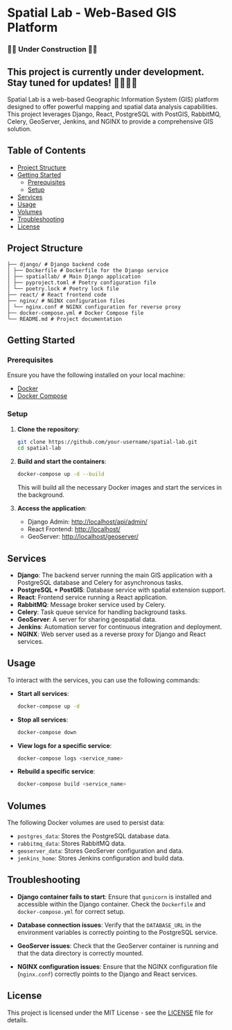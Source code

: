 # Spatial Lab - Web-Based GIS Platform

### 🚧🚀 **Under Construction** 🚀🚧

This project is currently under development. Stay tuned for updates! 👷‍♂️👷‍♀️
---

Spatial Lab is a web-based Geographic Information System (GIS) platform designed to offer powerful mapping and spatial data analysis capabilities. This project leverages Django, React, PostgreSQL with PostGIS, RabbitMQ, Celery, GeoServer, Jenkins, and NGINX to provide a comprehensive GIS solution.

## Table of Contents

- [Project Structure](#project-structure)
- [Getting Started](#getting-started)
  - [Prerequisites](#prerequisites)
  - [Setup](#setup)
- [Services](#services)
- [Usage](#usage)
- [Volumes](#volumes)
- [Troubleshooting](#troubleshooting)
- [License](#license)

## Project Structure
```
├── django/ # Django backend code
│ ├── Dockerfile # Dockerfile for the Django service
│ ├── spatiallab/ # Main Django application
│ ├── pyproject.toml # Poetry configuration file
│ └── poetry.lock # Poetry lock file
├── react/ # React frontend code
├── nginx/ # NGINX configuration files
│ └── nginx.conf # NGINX configuration for reverse proxy
├── docker-compose.yml # Docker Compose file
└── README.md # Project documentation
```


## Getting Started

### Prerequisites

Ensure you have the following installed on your local machine:

- [Docker](https://docs.docker.com/get-docker/)
- [Docker Compose](https://docs.docker.com/compose/install/)

### Setup

1. **Clone the repository**:

    ```bash
    git clone https://github.com/your-username/spatial-lab.git
    cd spatial-lab
    ```

2. **Build and start the containers**:

    ```bash
    docker-compose up -d --build
    ```

    This will build all the necessary Docker images and start the services in the background.

3. **Access the application**:

    - Django Admin: [http://localhost/api/admin/](http://localhost/api/admin/)
    - React Frontend: [http://localhost/](http://localhost/)
    - GeoServer: [http://localhost/geoserver/](http://localhost/geoserver/)


## Services

- **Django**: The backend server running the main GIS application with a PostgreSQL database and Celery for asynchronous tasks.
- **PostgreSQL + PostGIS**: Database service with spatial extension support.
- **React**: Frontend service running a React application.
- **RabbitMQ**: Message broker service used by Celery.
- **Celery**: Task queue service for handling background tasks.
- **GeoServer**: A server for sharing geospatial data.
- **Jenkins**: Automation server for continuous integration and deployment.
- **NGINX**: Web server used as a reverse proxy for Django and React services.

## Usage

To interact with the services, you can use the following commands:

- **Start all services**:

    ```bash
    docker-compose up -d
    ```

- **Stop all services**:

    ```bash
    docker-compose down
    ```

- **View logs for a specific service**:

    ```bash
    docker-compose logs <service_name>
    ```

- **Rebuild a specific service**:

    ```bash
    docker-compose build <service_name>
    ```

## Volumes

The following Docker volumes are used to persist data:

- `postgres_data`: Stores the PostgreSQL database data.
- `rabbitmq_data`: Stores RabbitMQ data.
- `geoserver_data`: Stores GeoServer configuration and data.
- `jenkins_home`: Stores Jenkins configuration and build data.

## Troubleshooting

- **Django container fails to start**: Ensure that `gunicorn` is installed and accessible within the Django container. Check the `Dockerfile` and `docker-compose.yml` for correct setup.
  
- **Database connection issues**: Verify that the `DATABASE_URL` in the environment variables is correctly pointing to the PostgreSQL service.

- **GeoServer issues**: Check that the GeoServer container is running and that the data directory is correctly mounted.

- **NGINX configuration issues**: Ensure that the NGINX configuration file (`nginx.conf`) correctly points to the Django and React services.

## License

This project is licensed under the MIT License - see the [LICENSE](LICENSE) file for details.